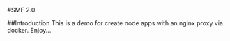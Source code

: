 #SMF 2.0

##Introduction
This is a demo for create node apps with an nginx proxy via docker. Enjoy...
